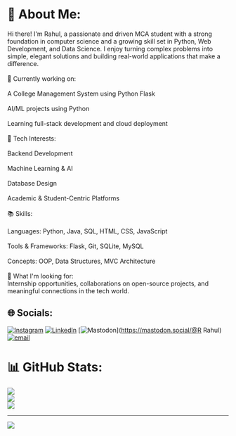 # 💫 About Me:
Hi there! I'm Rahul, a passionate and driven MCA student with a strong foundation in computer science and a growing skill set in Python, Web Development, and Data Science. I enjoy turning complex problems into simple, elegant solutions and building real-world applications that make a difference.<br><br>🔧 Currently working on:<br><br>A College Management System using Python Flask<br><br>AI/ML projects using Python<br><br>Learning full-stack development and cloud deployment<br><br>🎯 Tech Interests:<br><br>Backend Development<br><br>Machine Learning & AI<br><br>Database Design<br><br>Academic & Student-Centric Platforms<br><br>📚 Skills:<br><br>Languages: Python, Java, SQL, HTML, CSS, JavaScript<br><br>Tools & Frameworks: Flask, Git, SQLite, MySQL<br><br>Concepts: OOP, Data Structures, MVC Architecture<br><br>🚀 What I'm looking for:<br>Internship opportunities, collaborations on open-source projects, and meaningful connections in the tech world.


## 🌐 Socials:
[![Instagram](https://img.shields.io/badge/Instagram-%23E4405F.svg?logo=Instagram&logoColor=white)](https://instagram.com/rahulgowda_7) [![LinkedIn](https://img.shields.io/badge/LinkedIn-%230077B5.svg?logo=linkedin&logoColor=white)](https://linkedin.com/in/rahul-r-63a003263) [![Mastodon](https://img.shields.io/badge/-MASTODON-%232B90D9?logo=mastodon&logoColor=white)](https://mastodon.social/@R Rahul) [![email](https://img.shields.io/badge/Email-D14836?logo=gmail&logoColor=white)](mailto:rahulrskp07@gmail.com) 
# 📊 GitHub Stats:
![](https://github-readme-stats.vercel.app/api?username=rahulrgowda7&theme=dark&hide_border=true&include_all_commits=false&count_private=false)<br/>
![](https://nirzak-streak-stats.vercel.app/?user=rahulrgowda7&theme=dark&hide_border=true)<br/>
![](https://github-readme-stats.vercel.app/api/top-langs/?username=rahulrgowda7&theme=dark&hide_border=true&include_all_commits=false&count_private=false&layout=compact)

---
[![](https://visitcount.itsvg.in/api?id=rahulrgowda7&icon=0&color=0)](https://visitcount.itsvg.in)

<!-- Proudly created with GPRM ( https://gprm.itsvg.in ) -->
